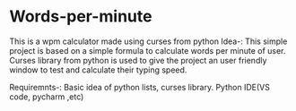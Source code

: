 # Words-per-minute
This is a wpm calculator made using curses from python
Idea-:
  This simple project is based on a simple formula to calculate words per minute of user. Curses library from python is used to give the project an user friendly window to
  test and calculate their typing speed.

Requiremnts-:
  Basic idea of python lists, curses library.
  Python IDE(VS code, pycharm ,etc)

